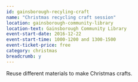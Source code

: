 ```yaml
---
id: gainsborough-recyling-craft
name: "Christmas recycling craft session"
location: gainsborough-community-library
location-text: Gainsborough Community Library
event-start-date: 2016-12-22
event-start-time: 1000-1200 and 1300-1500
event-ticket-price: free
category: christmas
breadcrumb: y
---
```


Reuse different materials to make Christmas crafts.
